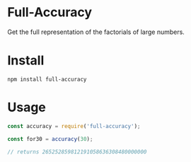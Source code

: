 # Full-Accuracy
Get the full representation of the factorials of large numbers.

# Install
```
npm install full-accuracy
```

# Usage
```js
const accuracy = require('full-accuracy');

const for30 = accuracy(30);

// returns 265252859812191058636308480000000

```